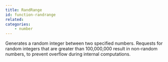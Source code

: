 ```yaml
---
title: RandRange
id: function-randrange
related:
categories:
    - number
---
```


Generates a random integer between two specified numbers.
        Requests for random integers that are greater than 100,000,000
        result in non-random numbers, to prevent overflow during
        internal computations.